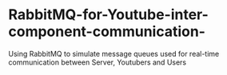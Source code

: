 # RabbitMQ-for-Youtube-inter-component-communication-
Using RabbitMQ to simulate message queues used for real-time communication between Server, Youtubers and Users
